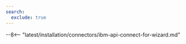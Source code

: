 ```yaml
---
search:
  exclude: true
---
```


<meta name="robots" content="noindex, noarchive, nofollow">

--8<-- "latest/installation/connectors/ibm-api-connect-for-wizard.md"